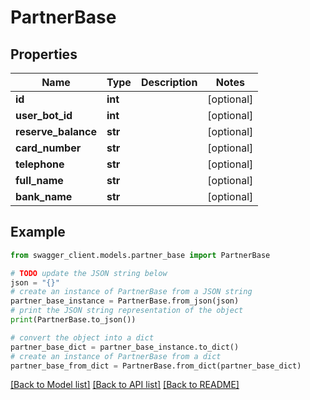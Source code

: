# PartnerBase


## Properties

Name | Type | Description | Notes
------------ | ------------- | ------------- | -------------
**id** | **int** |  | [optional] 
**user_bot_id** | **int** |  | [optional] 
**reserve_balance** | **str** |  | [optional] 
**card_number** | **str** |  | [optional] 
**telephone** | **str** |  | [optional] 
**full_name** | **str** |  | [optional] 
**bank_name** | **str** |  | [optional] 

## Example

```python
from swagger_client.models.partner_base import PartnerBase

# TODO update the JSON string below
json = "{}"
# create an instance of PartnerBase from a JSON string
partner_base_instance = PartnerBase.from_json(json)
# print the JSON string representation of the object
print(PartnerBase.to_json())

# convert the object into a dict
partner_base_dict = partner_base_instance.to_dict()
# create an instance of PartnerBase from a dict
partner_base_from_dict = PartnerBase.from_dict(partner_base_dict)
```
[[Back to Model list]](../README.md#documentation-for-models) [[Back to API list]](../README.md#documentation-for-api-endpoints) [[Back to README]](../README.md)


